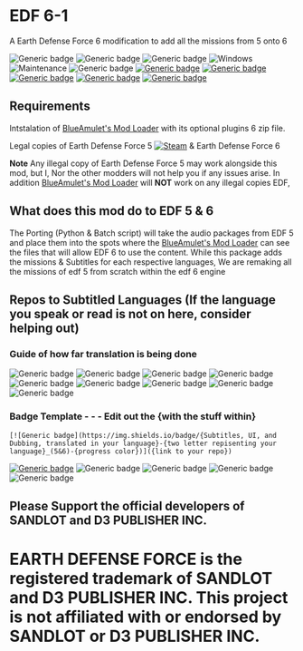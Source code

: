 # EDF 6-1
A Earth Defense Force 6 modification to add all the missions from 5 onto 6

![Generic badge](https://img.shields.io/badge/Campaign%20missions%20in%20total-259-green)
![Generic badge](https://img.shields.io/badge/All%20missions%20in%20total-288%2B-brightgreen)
![Generic badge](https://img.shields.io/badge/Missions%20completed-0-red)
![Windows](https://svgshare.com/i/ZhY.svg)
![Maintenance](https://img.shields.io/badge/Maintained%3F-Once%20EDF%206%20is%20out%20on%20PC-blue.svg)
![Generic badge](https://img.shields.io/github/downloads/FevGrave/EDF_6-1/total)
[![Generic badge](https://img.shields.io/discord/207292314064781312?logo=discord&style=social)](https://discord.gg/a9JKEV8xHS)
[![Generic badge](https://img.shields.io/twitter/follow/EDF_OFFICIAL_EN?style=social)](https://twitter.com/EDF_OFFICIAL_EN)
[![Generic badge](https://img.shields.io/twitter/follow/EDF_OFFICIAL?style=social)](https://twitter.com/EDF_OFFICIAL)
[![Generic badge](https://img.shields.io/twitter/follow/D3_PUBLISHER?style=social)](https://twitter.com/D3_PUBLISHER)
[![Generic badge](https://img.shields.io/reddit/subreddit-subscribers/EDF?style=social)](https://www.reddit.com/r/EDF)

## Requirements
Intstalation of [BlueAmulet's Mod Loader](https://github.com/BlueAmulet/EDF5ModLoader) with its optional plugins 6 zip file.

Legal copies of Earth Defense Force 5 [![Steam](https://img.shields.io/badge/steam-%23000000.svg?style=for-the-badge&logo=steam&logoColor=white)](https://store.steampowered.com/app/1007040/EARTH_DEFENSE_FORCE_5/) & Earth Defense Force 6 

**Note** Any illegal copy of Earth Defense Force 5 may work alongside this mod, but I, Nor the other modders will not help you if any issues arise. In addition [BlueAmulet's Mod Loader](https://github.com/BlueAmulet/EDF5ModLoader) will **NOT** work on any illegal copies EDF,

## What does this mod do to EDF 5 & 6

The Porting (Python & Batch script) will take the audio packages from EDF 5 and place them into the spots where the [BlueAmulet's Mod Loader](https://github.com/BlueAmulet/EDF5ModLoader) can see the files that will allow EDF 6 to use the content. While this package adds the missions & Subtitles for each respective languages, We are remaking all the missions of edf 5 from scratch within the edf 6 engine

## Repos to Subtitled Languages (If the language you speak or read is not on here, consider helping out)
### Guide of how far translation is being done
![Generic badge](https://img.shields.io/badge/0_Translated-blueviolet-blueviolet)
![Generic badge](https://img.shields.io/badge/12.5_Translated-blue-blue)
![Generic badge](https://img.shields.io/badge/25_Translated-cyan-cyan)
![Generic badge](https://img.shields.io/badge/37.5_Translated-seafoam-seafoam)
![Generic badge](https://img.shields.io/badge/50_Translated-green-green)
![Generic badge](https://img.shields.io/badge/62.5_Translated-yellow-yellow)
![Generic badge](https://img.shields.io/badge/75_Translated-orange-orange)
![Generic badge](https://img.shields.io/badge/87.5_Translated-red-red)
![Generic badge](https://img.shields.io/badge/100_Translated-maroon-maroon)
### Badge Template - - - Edit out the {with the stuff within}
``` 
[![Generic badge](https://img.shields.io/badge/{Subtitles, UI, and Dubbing, translated in your language}-{two letter repisenting your language}_(5&6)-{progress color})]({link to your repo})
```
[![Generic badge](https://img.shields.io/badge/Subtitles-EN_(5)-blueviolet)](https://github.com/FevGrave/EDF_6-1)
![Generic badge](https://img.shields.io/badge/字幕-JP_(5)-blueviolet)
![Generic badge](https://img.shields.io/badge/字幕-CN_(5)-blueviolet)
![Generic badge](https://img.shields.io/badge/자막-KR_(5)-blueviolet)
![Generic badge](https://img.shields.io/badge/Titulky,_uživatelské_rozhraní_a_dabing-CZ_(5&6)-blueviolet)

## Please Support the official developers of SANDLOT and D3 PUBLISHER INC. 
# EARTH DEFENSE FORCE is the registered trademark of SANDLOT and D3 PUBLISHER INC. This project is not affiliated with or endorsed by SANDLOT or D3 PUBLISHER INC.
